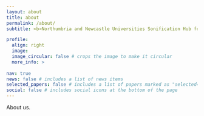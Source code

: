 ```yaml
---
layout: about
title: about
permalink: /about/
subtitle: <b>Northumbria and Newcastle Universities Sonification Hub for Innovation in Sound and Meaning</b>

profile:
  align: right
  image: 
  image_circular: false # crops the image to make it circular
  more_info: >
    
nav: true
news: false # includes a list of news items
selected_papers: false # includes a list of papers marked as "selected={true}"
social: false # includes social icons at the bottom of the page
---
```


About us.
